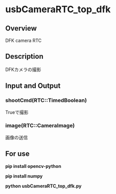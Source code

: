 ﻿# usbCameraRTC_top_dfk

## Overview

DFK camera RTC

## Description
DFKカメラの撮影


## Input and Output
### shootCmd(RTC::TimedBoolean)


Trueで撮影

### image(RTC::CameraImage)


画像の送信




## For use 
**pip install opencv-python**


**pip install numpy**


**python usbCameraRTC_top_dfk.py**
